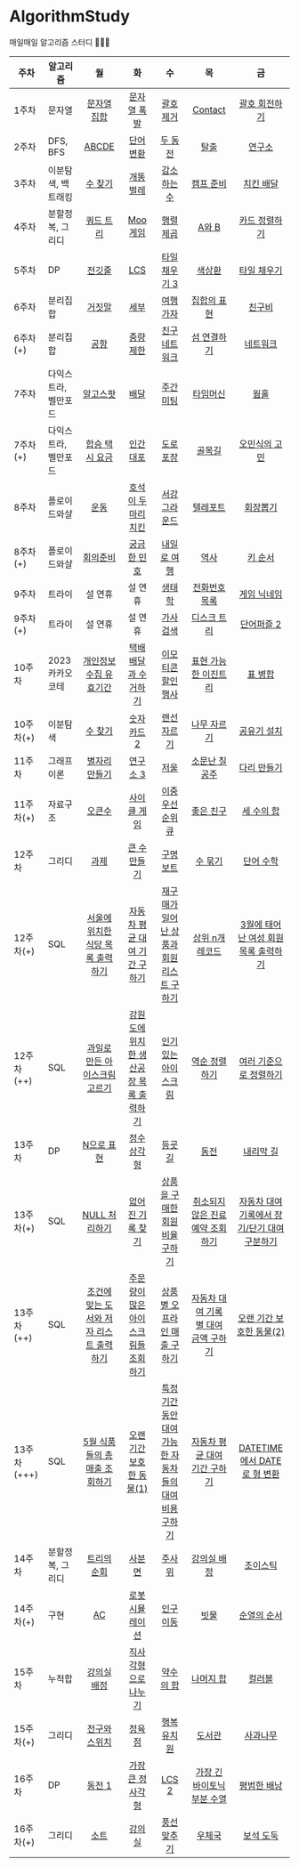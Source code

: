 # AlgorithmStudy

매일매일 알고리즘 스터디 👩‍💻🔥

| 주차        | 알고리즘             |                                                     월                                                      |                                                     화                                                     |                                                            수                                                            |                                                    목                                                    |                                                        금                                                        |
| ----------- | -------------------- | :---------------------------------------------------------------------------------------------------------: | :--------------------------------------------------------------------------------------------------------: | :----------------------------------------------------------------------------------------------------------------------: | :------------------------------------------------------------------------------------------------------: | :--------------------------------------------------------------------------------------------------------------: |
| 1주차       | 문자열               |                            [문자열 집합](https://www.acmicpc.net/problem/14425)                             |                            [문자열 폭발](https://www.acmicpc.net/problem/9935)                             |                                    [괄호 제거](https://www.acmicpc.net/problem/2800)                                     |                             [Contact](https://www.acmicpc.net/problem/1013)                              |                 [괄호 회전하기](https://school.programmers.co.kr/learn/courses/30/lessons/76502)                 |
| 2주차       | DFS, BFS             |                               [ABCDE](https://www.acmicpc.net/problem/13023)                                |                [단어 변환](https://school.programmers.co.kr/learn/courses/30/lessons/43163)                |                                     [두 동전](https://www.acmicpc.net/problem/16197)                                     |                               [탈출](https://www.acmicpc.net/problem/3055)                               |                                 [연구소](https://www.acmicpc.net/problem/14502)                                  |
| 3주차       | 이분탐색, 백트래킹   |                               [수 찾기](https://www.acmicpc.net/problem/1920)                               |                              [개똥벌레](https://www.acmicpc.net/problem/3020)                              |                                   [감소하는 수](https://www.acmicpc.net/problem/1038)                                    |                            [캠프 준비](https://www.acmicpc.net/problem/16938)                            |                                [치킨 배달](https://www.acmicpc.net/problem/15686)                                |
| 4주차       | 분할정복, 그리디     |                              [쿼드 트리](https://www.acmicpc.net/problem/1992)                              |                              [Moo 게임](https://www.acmicpc.net/problem/5904)                              |                                    [행렬 제곱](https://www.acmicpc.net/problem/10830)                                    |                              [A와 B](https://www.acmicpc.net/problem/12904)                              |                              [카드 정렬하기](https://www.acmicpc.net/problem/1715)                               |
| 5주차       | DP                   |                               [전깃줄](https://www.acmicpc.net/problem/2565)                                |                                [LCS](https://www.acmicpc.net/problem/9251)                                 |                                  [타일 채우기 3](https://www.acmicpc.net/problem/14852)                                  |                              [색상환](https://www.acmicpc.net/problem/2482)                              |                               [타일 채우기](https://www.acmicpc.net/problem/2133)                                |
| 6주차       | 분리집합             |                               [거짓말](https://www.acmicpc.net/problem/1043)                                |                               [세부](https://www.acmicpc.net/problem/13905)                                |                                    [여행 가자](https://www.acmicpc.net/problem/1976)                                     |                           [집합의 표현](https://www.acmicpc.net/problem/1717)                            |                                 [친구비](https://www.acmicpc.net/problem/16562)                                  |
| 6주차(+)    | 분리집합             |                                [공항](https://www.acmicpc.net/problem/10775)                                |                              [중량제한](https://www.acmicpc.net/problem/1939)                              |                                  [친구 네트워크](https://www.acmicpc.net/problem/4195)                                   |              [섬 연결하기](https://school.programmers.co.kr/learn/courses/30/lessons/42861)              |                   [네트워크](https://school.programmers.co.kr/learn/courses/30/lessons/43162)                    |
| 7주차       | 다익스트라, 벨만포드 |                              [알고스팟](https://www.acmicpc.net/problem/1261)                               |                  [배달](https://school.programmers.co.kr/learn/courses/30/lessons/12978)                   |                                    [주간 미팅](https://www.acmicpc.net/problem/12834)                                    |                            [타임머신](https://www.acmicpc.net/problem/11657)                             |                                   [웜홀](https://www.acmicpc.net/problem/1865)                                   |
| 7주차(+)    | 다익스트라, 벨만포드 |              [합승 택시 요금](https://school.programmers.co.kr/learn/courses/30/lessons/72413)              |                             [인간 대포](https://www.acmicpc.net/problem/10473)                             |                                    [도로 포장](https://www.acmicpc.net/problem/1162)                                     |                              [골목길](https://www.acmicpc.net/problem/1738)                              |                              [오민식의 고민](https://www.acmicpc.net/problem/1219)                               |
| 8주차       | 플로이드와샬         |                                [운동](https://www.acmicpc.net/problem/1956)                                 |                        [호석이 두 마리 치킨](https://www.acmicpc.net/problem/21278)                        |                                  [서강그라운드](https://www.acmicpc.net/problem/14938)                                   |                            [텔레포트](https://www.acmicpc.net/problem/16958)                             |                                 [회장뽑기](https://www.acmicpc.net/problem/2660)                                 |
| 8주차(+)    | 플로이드와샬         |                              [회의준비](https://www.acmicpc.net/problem/2610)                               |                            [궁금한 민호](https://www.acmicpc.net/problem/1507)                             |                                   [내일로 여행](https://www.acmicpc.net/problem/13168)                                   |                               [역사](https://www.acmicpc.net/problem/1613)                               |                                 [키 순서](https://www.acmicpc.net/problem/2458)                                  |
| 9주차       | 트라이               |                                                   설 연휴                                                   |                                                  설 연휴                                                   |                                      [생태학](https://www.acmicpc.net/problem/4358)                                      |                          [전화번호 목록](https://www.acmicpc.net/problem/5052)                           |                               [게임 닉네임](https://www.acmicpc.net/problem/16934)                               |
| 9주차(+)    | 트라이               |                                                   설 연휴                                                   |                                                  설 연휴                                                   |                       [가사 검색](https://school.programmers.co.kr/learn/courses/30/lessons/60060)                       |                           [디스크 트리](https://www.acmicpc.net/problem/7432)                            |                               [단어퍼즐 2](https://www.acmicpc.net/problem/13502)                                |
| 10주차      | 2023 카카오 코테     |         [개인정보 수집 유효기간](https://school.programmers.co.kr/learn/courses/30/lessons/150370)          |          [택배 배달과 수거하기](https://school.programmers.co.kr/learn/courses/30/lessons/150369)          |                  [이모티콘 할인행사](https://school.programmers.co.kr/learn/courses/30/lessons/150368)                   |         [표현 가능한 이진트리](https://school.programmers.co.kr/learn/courses/30/lessons/150367)         |                   [표 병합](https://school.programmers.co.kr/learn/courses/30/lessons/150366)                    |
| 10주차(+)   | 이분탐색             |                               [수 찾기](https://www.acmicpc.net/problem/1920)                               |                            [숫자 카드 2](https://www.acmicpc.net/problem/10816)                            |                                   [랜선 자르기](https://www.acmicpc.net/problem/1654)                                    |                           [나무 자르기](https://www.acmicpc.net/problem/2805)                            |                               [공유기 설치](https://www.acmicpc.net/problem/2110)                                |
| 11주차      | 그래프 이론          |                            [별자리 만들기](https://www.acmicpc.net/problem/4386)                            |                             [연구소 3](https://www.acmicpc.net/problem/17142)                              |                                      [저울](https://www.acmicpc.net/problem/10159)                                       |                          [소문난 칠공주](https://www.acmicpc.net/problem/1941)                           |                               [다리 만들기](https://www.acmicpc.net/problem/2146)                                |
| 11주차(+)   | 자료구조             |                               [오큰수](https://www.acmicpc.net/problem/17298)                               |                            [사이클 게임](https://www.acmicpc.net/problem/20040)                            |                                 [이중 우선순위 큐](https://www.acmicpc.net/problem/7662)                                 |                            [좋은 친구](https://www.acmicpc.net/problem/3078)                             |                                [세 수의 합](https://www.acmicpc.net/problem/2295)                                |
| 12주차      | 그리디               |                                [과제](https://www.acmicpc.net/problem/13904)                                |              [큰 수 만들기](https://school.programmers.co.kr/learn/courses/30/lessons/42883)               |                       [구명보트](https://school.programmers.co.kr/learn/courses/30/lessons/42885)                        |                             [수 묶기](https://www.acmicpc.net/problem/1744)                              |                                [단어 수학](https://www.acmicpc.net/problem/1339)                                 |
| 12주차(+)   | SQL                  |    [서울에 위치한 식당 목록 출력하기](https://school.programmers.co.kr/learn/courses/30/lessons/131118)     |      [자동차 평균 대여 기간 구하기](https://school.programmers.co.kr/learn/courses/30/lessons/157342)      |      [재구매가 일어난 상품과 회원 리스트 구하기](https://school.programmers.co.kr/learn/courses/30/lessons/131536)       |            [상위 n개 레코드](https://school.programmers.co.kr/learn/courses/30/lessons/59405)            |     [3월에 태어난 여성 회원 목록 출력하기](https://school.programmers.co.kr/learn/courses/30/lessons/131120)     |
| 12주차(++)  | SQL                  |      [과일로 만든 아이스크림 고르기](https://school.programmers.co.kr/learn/courses/30/lessons/133025)      | [강원도에 위치한 생산공장 목록 출력하기](https://school.programmers.co.kr/learn/courses/30/lessons/131112) |                 [인기있는 아이스크림](https://school.programmers.co.kr/learn/courses/30/lessons/133024)                  |             [역순 정렬하기](https://school.programmers.co.kr/learn/courses/30/lessons/59035)             |            [여러 기준으로 정렬하기](https://school.programmers.co.kr/learn/courses/30/lessons/59404)             |
| 13주차      | DP                   |                [N으로 표현](https://school.programmers.co.kr/learn/courses/30/lessons/42895)                |               [정수 삼각형](https://school.programmers.co.kr/learn/courses/30/lessons/43105)               |                        [등굣길](https://school.programmers.co.kr/learn/courses/30/lessons/42898)                         |                               [동전](https://www.acmicpc.net/problem/2294)                               |                                [내리막 길](https://www.acmicpc.net/problem/1520)                                 |
| 13주차(+)   | SQL                  |              [NULL 처리하기](https://school.programmers.co.kr/learn/courses/30/lessons/59410)               |            [없어진 기록 찾기](https://school.programmers.co.kr/learn/courses/30/lessons/59042)             |            [상품을 구매한 회원 비율 구하기](https://school.programmers.co.kr/learn/courses/30/lessons/131534)            |   [취소되지 않은 진료 예약 조회하기](https://school.programmers.co.kr/learn/courses/30/lessons/132204)   | [자동차 대여 기록에서 장기/단기 대여 구분하기](https://school.programmers.co.kr/learn/courses/30/lessons/151138) |
| 13주차(++)  | SQL                  | [조건에 맞는 도서와 저자 리스트 출력하기](https://school.programmers.co.kr/learn/courses/30/lessons/144854) |  [주문량이 많은 아이스크림들 조회하기](https://school.programmers.co.kr/learn/courses/30/lessons/133027)   |             [상품 별 오프라인 매출 구하기](https://school.programmers.co.kr/learn/courses/30/lessons/131533)             | [자동차 대여 기록 별 대여 금액 구하기](https://school.programmers.co.kr/learn/courses/30/lessons/151141) |           [오랜 기간 보호한 동물(2)](https://school.programmers.co.kr/learn/courses/30/lessons/59411)            |
| 13주차(+++) | SQL                  |      [5월 식품들의 총매출 조회하기](https://school.programmers.co.kr/learn/courses/30/lessons/131117)       |        [오랜 기간 보호한 동물(1)](https://school.programmers.co.kr/learn/courses/30/lessons/59044)         | [특정 기간동안 대여 가능한 자동차들의 대여비용 구하기](https://school.programmers.co.kr/learn/courses/30/lessons/157339) |     [자동차 평균 대여 기간 구하기](https://school.programmers.co.kr/learn/courses/30/lessons/157342)     |          [DATETIME에서 DATE로 형 변환](https://school.programmers.co.kr/learn/courses/30/lessons/59414)          |
| 14주차      | 분할정복, 그리디     |                             [트리의 순회](https://www.acmicpc.net/problem/2263)                             |                               [사분면](https://www.acmicpc.net/problem/1891)                               |                                      [주사위](https://www.acmicpc.net/problem/1041)                                      |                           [강의실 배정](https://www.acmicpc.net/problem/11000)                           |                   [조이스틱](https://school.programmers.co.kr/learn/courses/30/lessons/42860)                    |
| 14주차(+)   | 구현                 |                                 [AC](https://www.acmicpc.net/problem/5430)                                  |                          [로봇 시뮬레이션](https://www.acmicpc.net/problem/2174)                           |                                    [인구 이동](https://www.acmicpc.net/problem/16234)                                    |                              [빗물](https://www.acmicpc.net/problem/14719)                               |                               [순열의 순서](https://www.acmicpc.net/problem/1722)                                |
| 15주차      | 누적합               |                            [강의실 배정](https://www.acmicpc.net/problem/11000)                             |                        [직사각형으로 나누기](https://www.acmicpc.net/problem/1451)                         |                                    [약수의 합](https://www.acmicpc.net/problem/17425)                                    |                            [나머지 합](https://www.acmicpc.net/problem/10986)                            |                                 [컬러볼](https://www.acmicpc.net/problem/10800)                                  |
| 15주차(+)   | 그리디               |                            [전구와 스위치](https://www.acmicpc.net/problem/2138)                            |                               [정육점](https://www.acmicpc.net/problem/2258)                               |                                   [행복 유치원](https://www.acmicpc.net/problem/13164)                                   |                              [도서관](https://www.acmicpc.net/problem/1461)                              |                                [사과나무](https://www.acmicpc.net/problem/19539)                                 |
| 16주차      | DP                   |                               [동전 1](https://www.acmicpc.net/problem/2293)                                |                          [가장 큰 정사각형](https://www.acmicpc.net/problem/1915)                          |                                      [LCS 2](https://www.acmicpc.net/problem/9252)                                       |                   [가장 긴 바이토닉 부분 수열](https://www.acmicpc.net/problem/11054)                    |                               [평범한 배낭](https://www.acmicpc.net/problem/12865)                               |
| 16주차(+)   | 그리디               |                                [소트](https://www.acmicpc.net/problem/1083)                                 |                               [강의실](https://www.acmicpc.net/problem/1374)                               |                                   [풍선 맞추기](https://www.acmicpc.net/problem/11509)                                   |                              [우체국](https://www.acmicpc.net/problem/2141)                              |                                [보석 도둑](https://www.acmicpc.net/problem/1202)                                 |
